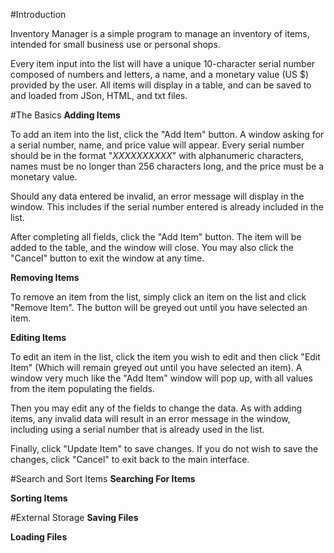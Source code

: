 #Introduction

Inventory Manager is a simple program to 
manage an inventory of items,
intended for small business use 
or personal shops.

Every item input into the list will have
a unique 10-character serial number composed
of numbers and letters, a name,
and a monetary value (US $) 
provided by the user.
All items will display in a table, and 
can be saved to and loaded from
JSon, HTML, and txt files.

#The Basics
**Adding Items**

To add an item into the list, click the "Add Item" button. A window asking for a serial number,
name, and price value will appear. Every serial number should be in the format
"*XXXXXXXXXX*" with alphanumeric characters,
names must be no longer than 256 characters long,
and the price must be a monetary value.

Should any data entered be invalid, an error message will display in the window.
This includes if the serial number entered is already included in the list.

After completing all fields, click the "Add Item" button. 
The item will be added to the table, and the window will close.
You may also click the "Cancel" button to exit the window at any time.

**Removing Items**

To remove an item from the list, simply click an item on the list
and click "Remove Item". The button will be greyed out until you have selected
an item.

**Editing Items**

To edit an item in the list, click the item you wish to
edit and then click "Edit Item" (Which will remain greyed out 
until you have selected an item). A window very much like the "Add Item" window
will pop up, with all values from the item populating the fields.

Then you may edit any of the fields to change the data. As with adding items,
any invalid data will result in an error message in the window, including
using a serial number that is already used in the list.

Finally, click "Update Item" to save changes. If you do not wish to save the changes,
click "Cancel" to exit back to the main interface.

#Search and Sort Items
**Searching For Items**

**Sorting Items**

#External Storage
**Saving Files**

**Loading Files**


